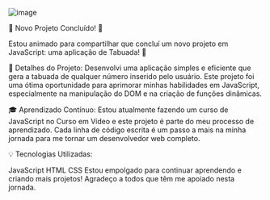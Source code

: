 ![image](https://github.com/user-attachments/assets/dae06b4d-1844-4324-89aa-3c99727d5aaa)


🚀 Novo Projeto Concluído! 🚀

Estou animado para compartilhar que concluí um novo projeto em JavaScript: uma aplicação de Tabuada! 🎉

🔢 Detalhes do Projeto:
Desenvolvi uma aplicação simples e eficiente que gera a tabuada de qualquer número inserido pelo usuário. Este projeto foi uma ótima oportunidade para aprimorar minhas habilidades em JavaScript, especialmente na manipulação do DOM e na criação de funções dinâmicas.

🎓 Aprendizado Contínuo:
Estou atualmente fazendo um curso de JavaScript no Curso em Vídeo e este projeto é parte do meu processo de aprendizado. Cada linha de código escrita é um passo a mais na minha jornada para me tornar um desenvolvedor web completo.

💡 Tecnologias Utilizadas:

JavaScript
HTML
CSS
Estou empolgado para continuar aprendendo e criando mais projetos! Agradeço a todos que têm me apoiado nesta jornada.

